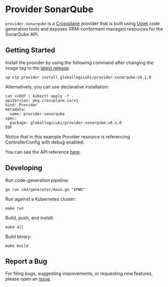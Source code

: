 # Provider SonarQube

`provider-sonarqube` is a [Crossplane](https://crossplane.io/) provider that
is built using [Upjet](https://github.com/crossplane/upjet) code
generation tools and exposes XRM-conformant managed resources for the
SonarQube API.

## Getting Started

Install the provider by using the following command after changing the image tag
to the [latest release](https://marketplace.upbound.io/providers/globallogicuki/provider-sonarqube):
```
up ctp provider install globallogicuki/provider-sonarqube:v0.1.0
```

Alternatively, you can use declarative installation:
```
cat <<EOF | kubectl apply -f -
apiVersion: pkg.crossplane.io/v1
kind: Provider
metadata:
  name: provider-sonarqube
spec:
  package: globallogicuki/provider-sonarqube:v0.1.0
EOF
```

Notice that in this example Provider resource is referencing ControllerConfig with debug enabled.

You can see the API reference [here](https://doc.crds.dev/github.com/globallogicuki/provider-sonarqube).

## Developing

Run code-generation pipeline:
```console
go run cmd/generator/main.go "$PWD"
```

Run against a Kubernetes cluster:

```console
make run
```

Build, push, and install:

```console
make all
```

Build binary:

```console
make build
```

## Report a Bug

For filing bugs, suggesting improvements, or requesting new features, please
open an [issue](https://github.com/globallogicuki/provider-sonarqube/issues).
